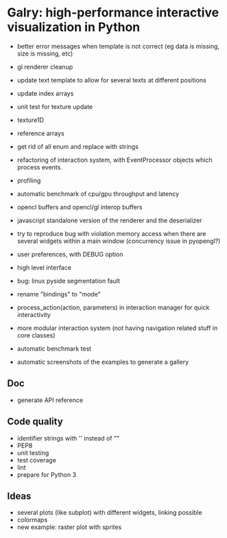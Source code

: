 Galry: high-performance interactive visualization in Python
===========================================================

  * better error messages when template is not correct (eg data is missing,
    size is missing, etc)
  * gl renderer cleanup
  * update text template to allow for several texts at different positions
  * update index arrays
  * unit test for texture update
  * texture1D
  * reference arrays
  
  * get rid of all enum and replace with strings
  * refactoring of interaction system, with EventProcessor objects which
    process events.

  * profiling
  * automatic benchmark of cpu/gpu throughput and latency
  
  * opencl buffers and opencl/gl interop buffers
  
  * javascript standalone version of the renderer and the deserializer
  
  * try to reproduce bug with violation memory access when there are several
    widgets within a main window (concurrency issue in pyopengl?)
  * user preferences, with DEBUG option
  * high level interface
  * bug: linux pyside segmentation fault
  
  * rename "bindings" to "mode"
  * process_action(action, parameters) in interaction manager for quick 
    interactivity
  * more modular interaction system (not having navigation related stuff in
    core classes)
    
  * automatic benchmark test
  * automatic screenshots of the examples to generate a gallery
  
Doc
---
  * generate API reference

Code quality
------------
  * identifier strings with '' instead of ""
  * PEP8
  * unit testing
  * test coverage
  * lint
  * prepare for Python 3

Ideas
-----
  * several plots (like subplot) with different widgets, linking possible
  * colormaps
  * new example: raster plot with sprites
  